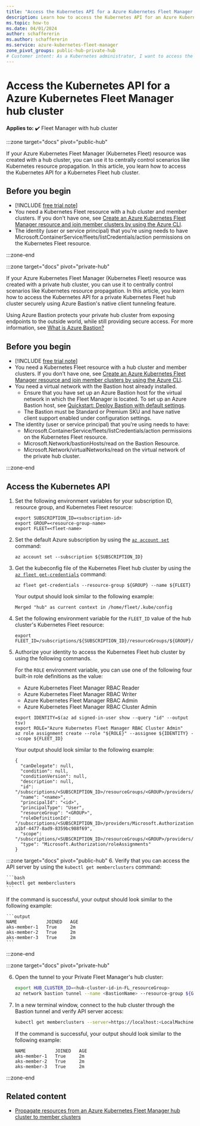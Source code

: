 ```yaml
---
title: "Access the Kubernetes API for a Azure Kubernetes Fleet Manager Hub Cluster"
description: Learn how to access the Kubernetes API for an Azure Kubernetes Fleet Manager hub cluster.
ms.topic: how-to
ms.date: 04/01/2024
author: schaffererin
ms.author: schaffererin
ms.service: azure-kubernetes-fleet-manager
zone_pivot_groups: public-hub-private-hub
# Customer intent: As a Kubernetes administrator, I want to access the Kubernetes API for my Azure Kubernetes Fleet Manager hub cluster, so that I can manage resource propagation and monitor member clusters.
---
```



# Access the Kubernetes API for a Azure Kubernetes Fleet Manager hub cluster

**Applies to:** :heavy_check_mark: Fleet Manager with hub cluster

:::zone target="docs" pivot="public-hub" 

If your Azure Kubernetes Fleet Manager (Kubernetes Fleet) resource was created with a hub cluster, you can use it to centrally control scenarios like Kubernetes resource propagation. In this article, you learn how to access the Kubernetes API for a Kubernetes Fleet hub cluster.

## Before you begin

* [!INCLUDE [free trial note](~/reusable-content/ce-skilling/azure/includes/quickstarts-free-trial-note.md)]
* You need a Kubernetes Fleet resource with a hub cluster and member clusters. If you don't have one, see [Create an Azure Kubernetes Fleet Manager resource and join member clusters by using the Azure CLI](quickstart-create-fleet-and-members.md).
* The identity (user or service principal) that you're using needs to have Microsoft.ContainerService/fleets/listCredentials/action permissions on the Kubernetes Fleet resource.

:::zone-end


:::zone target="docs" pivot="private-hub"


If your Azure Kubernetes Fleet Manager (Kubernetes Fleet) resource was created with a private hub cluster, you can use it to centrally control scenarios like Kubernetes resource propagation. In this article, you learn how to access the Kubernetes API for a private Kubernetes Fleet hub cluster securely using Azure Bastion's native client tunneling feature.

Using Azure Bastion protects your private hub cluster from exposing endpoints to the outside world, while still providing secure access. For more information, see [What is Azure Bastion?](https://docs.azure.cn/en-us/bastion/bastion-overview)


## Before you begin

* [!INCLUDE [free trial note](~/reusable-content/ce-skilling/azure/includes/quickstarts-free-trial-note.md)]
* You need a Kubernetes Fleet resource with a hub cluster and member clusters. If you don't have one, see [Create an Azure Kubernetes Fleet Manager resource and join member clusters by using the Azure CLI](quickstart-create-fleet-and-members.md).
* You need a virtual network with the Bastion host already installed.
  * Ensure that you have set up an Azure Bastion host for the virtual network in which the Fleet Manager is located. To set up an Azure Bastion host, see [Quickstart: Deploy Bastion with default settings](https://docs.azure.cn/en-us/bastion/quickstart-host-portal).
  * The Bastion must be Standard or Premium SKU and have native client support enabled under configuration settings.
* The identity (user or service principal) that you're using needs to have:
  * Microsoft.ContainerService/fleets/listCredentials/action permissions on the Kubernetes Fleet resource.
  * Microsoft.Network/bastionHosts/read	on the Bastion Resource.
  * Microsoft.Network/virtualNetworks/read on the virtual network of the private hub cluster.

:::zone-end

## Access the Kubernetes API

1. Set the following environment variables for your subscription ID, resource group, and Kubernetes Fleet resource:

    ```azurecli-interactive
    export SUBSCRIPTION_ID=<subscription-id>
    export GROUP=<resource-group-name>
    export FLEET=<fleet-name>
    ```

2. Set the default Azure subscription by using the [`az account set`][az-account-set] command:

    ```azurecli-interactive
    az account set --subscription ${SUBSCRIPTION_ID}
    ```

3. Get the kubeconfig file of the Kubernetes Fleet hub cluster by using the [`az fleet get-credentials`][az-fleet-get-credentials] command:

    ```azurecli-interactive
    az fleet get-credentials --resource-group ${GROUP} --name ${FLEET}
    ```

   Your output should look similar to the following example:

    ```output
    Merged "hub" as current context in /home/fleet/.kube/config
    ```

4. Set the following environment variable for the `FLEET_ID` value of the hub cluster's Kubernetes Fleet resource:

    ```azurecli-interactive
    export FLEET_ID=/subscriptions/${SUBSCRIPTION_ID}/resourceGroups/${GROUP}/providers/Microsoft.ContainerService/fleets/${FLEET}
    ```

5. Authorize your identity to access the Kubernetes Fleet hub cluster by using the following commands.

   For the `ROLE` environment variable, you can use one of the following four built-in role definitions as the value:

    * Azure Kubernetes Fleet Manager RBAC Reader
    * Azure Kubernetes Fleet Manager RBAC Writer
    * Azure Kubernetes Fleet Manager RBAC Admin
    * Azure Kubernetes Fleet Manager RBAC Cluster Admin

    ```azurecli-interactive
    export IDENTITY=$(az ad signed-in-user show --query "id" --output tsv)
    export ROLE="Azure Kubernetes Fleet Manager RBAC Cluster Admin"
    az role assignment create --role "${ROLE}" --assignee ${IDENTITY} --scope ${FLEET_ID}
    ```

   Your output should look similar to the following example:

    ```output
    {
      "canDelegate": null,
      "condition": null,
      "conditionVersion": null,
      "description": null,
      "id": "/subscriptions/<SUBSCRIPTION_ID>/resourceGroups/<GROUP>/providers/Microsoft.ContainerService/fleets/<FLEET>/providers/Microsoft.Authorization/roleAssignments/<assignment>",
      "name": "<name>",
      "principalId": "<id>",
      "principalType": "User",
      "resourceGroup": "<GROUP>",
      "roleDefinitionId": "/subscriptions/<SUBSCRIPTION_ID>/providers/Microsoft.Authorization/roleDefinitions/18ab4d3d-a1bf-4477-8ad9-8359bc988f69",
      "scope": "/subscriptions/<SUBSCRIPTION_ID>/resourceGroups/<GROUP>/providers/Microsoft.ContainerService/fleets/<FLEET>",
      "type": "Microsoft.Authorization/roleAssignments"
    }
    ```
:::zone target="docs" pivot="public-hub"
6. Verify that you can access the API server by using the `kubectl get memberclusters` command:

    ```bash
    kubectl get memberclusters
    ```

   If the command is successful, your output should look similar to the following example:

    ```output
    NAME           JOINED   AGE
    aks-member-1   True     2m
    aks-member-2   True     2m
    aks-member-3   True     2m
    ```
:::zone-end

:::zone target="docs" pivot="private-hub"

6. Open the tunnel to your Private Fleet Manager's hub cluster:
    ```bash
    export HUB_CLUSTER_ID=<hub-cluster-id-in-FL_resourceGroup>
    az network bastion tunnel --name <BastionName> --resource-group ${GROUP} --target-resource-id ${HUB_CLUSTER_ID}$ --resource-port 443 --port <LocalMachinePort>
    ```

7. In a new terminal window, connect to the hub cluster through the Bastion tunnel and verify API server access:

    ```bash
    kubectl get memberclusters --server=https://localhost:<LocalMachinePort>
    ```

   If the command is successful, your output should look similar to the following example:

    ```output
    NAME           JOINED   AGE
    aks-member-1   True     2m
    aks-member-2   True     2m
    aks-member-3   True     2m
    ```
:::zone-end


## Related content

* [Propagate resources from an Azure Kubernetes Fleet Manager hub cluster to member clusters](./quickstart-resource-propagation.md)

<!-- LINKS --->
[az-fleet-get-credentials]: /cli/azure/fleet#az-fleet-get-credentials
[az-account-set]: /cli/azure/account#az-account-set

